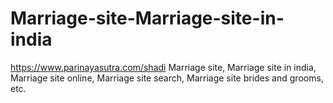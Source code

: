 # Marriage-site-Marriage-site-in-india
https://www.parinayasutra.com/shadi Marriage site, Marriage site in india, Marriage site online, Marriage site search, Marriage site brides and grooms, etc.
